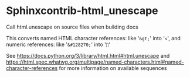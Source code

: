 # Sphinxcontrib-html_unescape
Call html.unescape on source files when building docs

This converts named HTML character references: like '`&gt;`' into '`<`',
and numeric references: like '`&#128270;`' into '`🔎`'

See https://docs.python.org/3/library/html.html#html.unescape
and https://html.spec.whatwg.org/multipage/named-characters.html#named-character-references
for more information on available sequences
